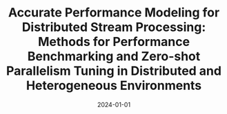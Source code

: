 ---
title: "Accurate Performance Modeling for Distributed Stream Processing: Methods for Performance Benchmarking and Zero-shot Parallelism Tuning in Distributed and Heterogeneous Environments"
collection: publications
category: phd
permalink: /publication/2024-accurate
#excerpt: 'This paper is about the number 1. 📄 [PDF](http://academicpages.github.io/files/paper1.pdf) | 📚 [BibTeX](http://academicpages.github.io/files/bibtex1.bib)'
date: 2024-01-01
#venue: 'Technische Universität Darmstadt'
#slidesurl: 'http://academicpages.github.io/files/slides1.pdf'
paperurl: 'http://academicpages.github.io/files/accurate.pdf'
bibtexurl: 'http://academicpages.github.io/files/accurate.bib'
citation: '<b>Agnihotri, Pratyush</b>. (2024). &quot;Accurate Performance Modeling for Distributed Stream Processing: Methods for Performance Benchmarking and Zero-shot Parallelism Tuning in Distributed and Heterogeneous Environments.&quot; <i>Technische Universität Darmstadt</i>.'


---